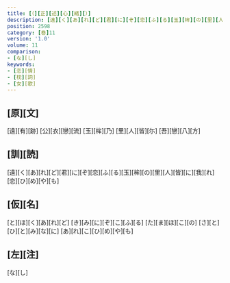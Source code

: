 ```yaml
---
title: [（][正][述][心][緒][）]
description: [遠][く][あ][れ][ど][君][に][ぞ][恋][ふ][る][玉][桙][の][里][人][皆][に][我][れ][恋][ひ][め][や][も]
position: 2598
category: [巻]11
version: '1.0'
volume: 11
comparison:
- [な][し]
keywords:
- [恋][情]
- [枕][詞]
- [女][歌]
---
```


## [原][文]

[遠][有][跡] [公][衣][戀][流] [玉][桙][乃] [里][人][皆][尓] [吾][戀][八][方]

## [訓][読]

[遠][く][あ][れ][ど][君][に][ぞ][恋][ふ][る][玉][桙][の][里][人][皆][に][我][れ][恋][ひ][め][や][も]

## [仮][名]

[と][ほ][く][あ][れ][ど] [き][み][に][ぞ][こ][ふ][る] [た][ま][ほ][こ][の] [さ][と][ひ][と][み][な][に] [あ][れ][こ][ひ][め][や][も]

## [左][注]

[な][し]
